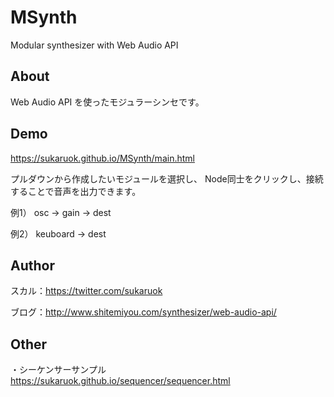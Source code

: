 # MSynth
Modular synthesizer with Web Audio API

## About
Web Audio API を使ったモジュラーシンセです。

## Demo
https://sukaruok.github.io/MSynth/main.html

プルダウンから作成したいモジュールを選択し、
Node同士をクリックし、接続することで音声を出力できます。


例1）
osc → gain → dest

例2）
keuboard → dest

## Author
スカル：https://twitter.com/sukaruok

ブログ：http://www.shitemiyou.com/synthesizer/web-audio-api/

## Other
・シーケンサーサンプル
https://sukaruok.github.io/sequencer/sequencer.html
